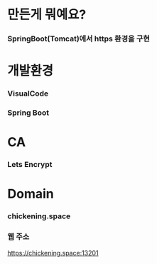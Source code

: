 
# 만든게 뭐예요?
### SpringBoot(Tomcat)에서 https 환경을 구현

# 개발환경 
###  VisualCode
###  Spring Boot

# CA 
###  Lets Encrypt
# Domain
###  chickening.space


### 웹 주소
https://chickening.space:13201
